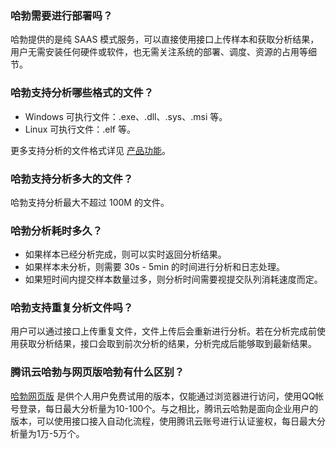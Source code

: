 ### 哈勃需要进行部署吗？
哈勃提供的是纯 SAAS 模式服务，可以直接使用接口上传样本和获取分析结果，用户无需安装任何硬件或软件，也无需关注系统的部署、调度、资源的占用等细节。

### 哈勃支持分析哪些格式的文件？
- Windows 可执行文件：.exe、.dll、.sys、.msi 等。
- Linux 可执行文件：.elf 等。

更多支持分析的文件格式详见 [产品功能](https://cloud.tencent.com/document/product/1012/31149)。

### 哈勃支持分析多大的文件？
哈勃支持分析最大不超过 100M 的文件。

### 哈勃分析耗时多久？
- 如果样本已经分析完成，则可以实时返回分析结果。
- 如果样本未分析，则需要 30s - 5min 的时间进行分析和日志处理。
- 如果短时间内提交样本数量过多，则分析时间需要视提交队列消耗速度而定。
 
### 哈勃支持重复分析文件吗？
用户可以通过接口上传重复文件，文件上传后会重新进行分析。若在分析完成前使用获取分析结果，接口会取到前次分析的结果，分析完成后能够取到最新结果。

### 腾讯云哈勃与网页版哈勃有什么区别？
[哈勃网页版](https://habo.qq.com) 是供个人用户免费试用的版本，仅能通过浏览器进行访问，使用QQ帐号登录，每日最大分析量为10-100个。与之相比，腾讯云哈勃是面向企业用户的版本，可以使用接口接入自动化流程，使用腾讯云账号进行认证鉴权，每日最大分析量为1万-5万个。
